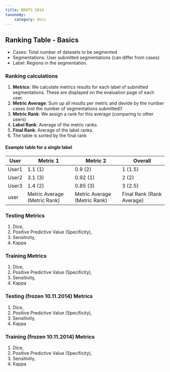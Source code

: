 ```yaml
---
title: BRATS 2014
taxonomy:
    category: docs
---
```


## Ranking Table - Basics

- Cases: Total number of datasets to be segmented
- Segmentations: User submitted segmentations (can differ from cases)
- Label: Regions in the segmentation. 


### Ranking calculations
1. **Metrics**: We calculate metrics results for each label of submitted segmentations. These are displayed on the evaluation page of each user.
2. **Metric Average**: Sum up all results per metric and devide by the number cases (not the number of segmentations submitted!)
3. **Metric Rank**: We assign a rank for this average  (comparing to other users)
4. **Label Rank**:  Average of the metric ranks.
5. **Final Rank**: Average of the label ranks.
6. The table is sorted  by the final rank



#### Example table for a single label	

| User  | Metric 1                      | Metric 2                     | Overall             |
| ----- | ---------------------------- | ---------------------------- | ------------------- |
| User1 | 1.1 (1)                      | 0.9 (2)                      | 1 (1.5)             |
| User2 | 3.1 (3)                      | 0.92 (1)                     | 2 (2)               |
| User3 | 1.4 (2)                      | 0.85 (3)                     | 3 (2.5)             |
| user  | Metric Average (Metric Rank) | Metric Average (Metric Rank) | Final Rank (Rank Average) |

### Testing Metrics

1. Dice, 
2. Positive Predictive Value (Specificity), 
3. Sensitivity, 
4. Kappa

### Training Metrics

1. Dice, 
2. Positive Predictive Value (Specificity), 
3. Sensitivity, 
4. Kappa

### Testing (frozen 10.11.2014) Metrics

1. Dice, 
2. Positive Predictive Value (Specificity), 
3. Sensitivity, 
4. Kappa

### Training (frozen 10.11.2014) Metrics

1. Dice, 
2. Positive Predictive Value (Specificity), 
3. Sensitivity, 
4. Kappa